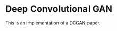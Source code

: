 # Deep Convolutional GAN

This is an implementation of a <a href="https://arxiv.org/abs/1511.06434">DCGAN</a> paper.